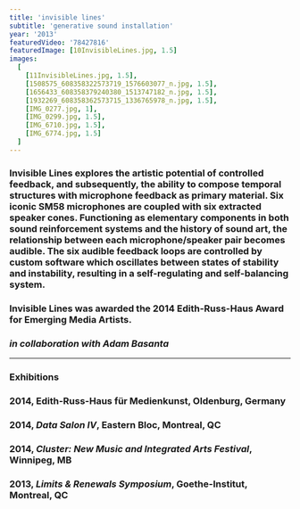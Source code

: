 ```yaml
---
title: 'invisible lines'
subtitle: 'generative sound installation'
year: '2013'
featuredVideo: '78427816'
featuredImage: [10InvisibleLines.jpg, 1.5]
images:
  [
    [11InvisibleLines.jpg, 1.5],
    [1508575_608358322573719_1576603077_n.jpg, 1.5],
    [1656433_608358379240380_1513747182_n.jpg, 1.5],
    [1932269_608358362573715_1336765978_n.jpg, 1.5],
    [IMG_0277.jpg, 1],
    [IMG_0299.jpg, 1.5],
    [IMG_6710.jpg, 1.5],
    [IMG_6774.jpg, 1.5]
  ]
---
```


### Invisible Lines explores the artistic potential of controlled feedback, and subsequently, the ability to compose temporal structures with microphone feedback as primary material. Six iconic SM58 microphones are coupled with six extracted speaker cones. Functioning as elementary components in both sound reinforcement systems and the history of sound art, the relationship between each microphone/speaker pair becomes audible. The six audible feedback loops are controlled by custom software which oscillates between states of stability and instability, resulting in a self-regulating and self-balancing system.

### Invisible Lines was awarded the 2014 Edith-Russ-Haus Award for Emerging Media Artists.

### _in collaboration with Adam Basanta_

---

### **Exhibitions**

### 2014, Edith-Russ-Haus für Medienkunst, Oldenburg, Germany

### 2014, _Data Salon IV_, Eastern Bloc, Montreal, QC

### 2014, _Cluster: New Music and Integrated Arts Festival_, Winnipeg, MB

### 2013, _Limits & Renewals Symposium_, Goethe-Institut, Montreal, QC
